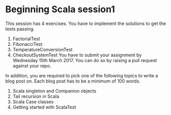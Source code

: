 # Beginning Scala session1


This session has 4 exercises. You have to implement the solutions to get the tests passing.
1. FactorialTest
2. FibonacciTest
3. TemperatureConversionTest
4. CheckoutSystemTest
You have to submit your assignment by Wednesday 15th March 2017. You can do so by raising a pull request against your repo.

In addition, you are required to pick one of the following topics to write a blog post on. Each blog post has to be a minimum of 100 words.
1. Scala singleton and Companion objects
2. Tail recursion in Scala
3. Scala Case classes
4. Getting started with ScalaTest
